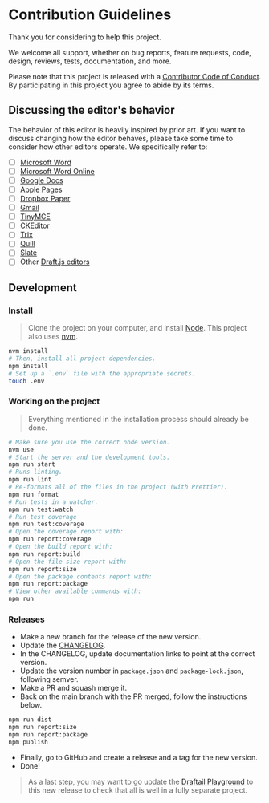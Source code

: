# Contribution Guidelines

Thank you for considering to help this project.

We welcome all support, whether on bug reports, feature requests, code, design, reviews, tests, documentation, and more.

Please note that this project is released with a [Contributor Code of Conduct](/docs/CODE_OF_CONDUCT.md). By participating in this project you agree to abide by its terms.

## Discussing the editor's behavior

The behavior of this editor is heavily inspired by prior art. If you want to discuss changing how the editor behaves, please take some time to consider how other editors operate. We specifically refer to:

- [ ] [Microsoft Word](https://products.office.com/en/word)
- [ ] [Microsoft Word Online](https://office.live.com/start/Word.aspx)
- [ ] [Google Docs](https://docs.google.com/)
- [ ] [Apple Pages](https://www.apple.com/lae/pages/)
- [ ] [Dropbox Paper](https://www.dropbox.com/paper)
- [ ] [Gmail](https://www.google.com/gmail/)
- [ ] [TinyMCE](https://www.tinymce.com/)
- [ ] [CKEditor](https://ckeditor.com)
- [ ] [Trix](https://trix-editor.org)
- [ ] [Quill](https://quilljs.com/)
- [ ] [Slate](http://slatejs.org/)
- [ ] Other [Draft.js editors](https://github.com/nikgraf/awesome-draft-js)

## Development

### Install

> Clone the project on your computer, and install [Node](https://nodejs.org). This project also uses [nvm](https://github.com/creationix/nvm).

```sh
nvm install
# Then, install all project dependencies.
npm install
# Set up a `.env` file with the appropriate secrets.
touch .env
```

### Working on the project

> Everything mentioned in the installation process should already be done.

```sh
# Make sure you use the correct node version.
nvm use
# Start the server and the development tools.
npm run start
# Runs linting.
npm run lint
# Re-formats all of the files in the project (with Prettier).
npm run format
# Run tests in a watcher.
npm run test:watch
# Run test coverage
npm run test:coverage
# Open the coverage report with:
npm run report:coverage
# Open the build report with:
npm run report:build
# Open the file size report with:
npm run report:size
# Open the package contents report with:
npm run report:package
# View other available commands with:
npm run
```

### Releases

- Make a new branch for the release of the new version.
- Update the [CHANGELOG](CHANGELOG.md).
- In the CHANGELOG, update documentation links to point at the correct version.
- Update the version number in `package.json` and `package-lock.json`, following semver.
- Make a PR and squash merge it.
- Back on the main branch with the PR merged, follow the instructions below.

```sh
npm run dist
npm run report:size
npm run report:package
npm publish
```

- Finally, go to GitHub and create a release and a tag for the new version.
- Done!

> As a last step, you may want to go update the [Draftail Playground](https://github.com/thibaudcolas/draftail-playground) to this new release to check that all is well in a fully separate project.
